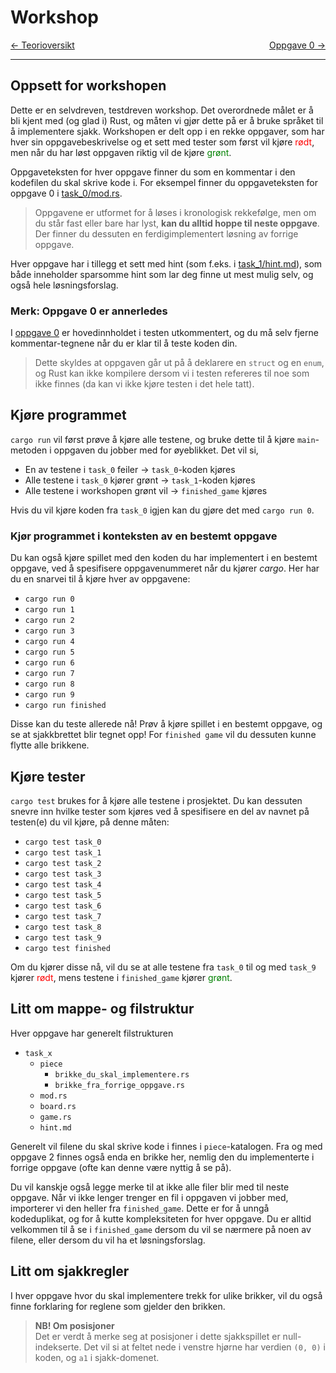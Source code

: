 # Workshop

<span style="justify-content: space-between; display: flex"><span>
    [← Teorioversikt](./teori.md)
</span> <span>
    [Oppgave 0 →](../src/task_0)
</span></span>

___

## Oppsett for workshopen
Dette er en selvdreven, testdreven workshop. Det overordnede målet er å bli kjent med (og glad i) Rust, og måten vi
gjør dette på er å bruke språket til å implementere sjakk. Workshopen er delt opp i en rekke oppgaver, som har hver sin
oppgavebeskrivelse og et sett med tester som først vil kjøre <span style="color: red">rødt</span>, men når du har løst
oppgaven riktig vil de kjøre <span style="color: green">grønt</span>.

Oppgaveteksten for hver oppgave finner du som en kommentar i den kodefilen du skal skrive kode i. For eksempel finner du
oppgaveteksten for oppgave 0 i [task_0/mod.rs](../src/task_0/mod.rs).

> Oppgavene er utformet for å løses i kronologisk rekkefølge, men om du står fast eller bare har lyst, **kan du alltid hoppe
til neste oppgave**. Der finner du dessuten en ferdigimplementert løsning av forrige oppgave.

Hver oppgave har i tillegg
et sett med hint (som f.eks. i [task_1/hint.md](../src/task_1/hint.md)), som både inneholder sparsomme hint som lar deg
finne ut mest mulig selv, og også hele løsningsforslag.

### Merk: Oppgave 0 er annerledes
I [oppgave 0](../src/task_0/oppgave_0.md) er hovedinnholdet i testen utkommentert, og du må selv fjerne 
kommentar-tegnene når du er klar til å teste koden din.
> Dette skyldes at oppgaven går ut på å deklarere en `struct` og en `enum`, og Rust kan ikke kompilere dersom
> vi i testen refereres til noe som ikke finnes (da kan vi ikke kjøre testen i det hele tatt).

## Kjøre programmet
`cargo run` vil først prøve å kjøre alle testene, og bruke dette til å kjøre `main`-metoden i oppgaven du jobber med for
øyeblikket. Det vil si,

* En av testene i `task_0` feiler → `task_0`-koden kjøres
* Alle testene i `task_0` kjører grønt → `task_1`-koden kjøres
* Alle testene i workshopen grønt vil → `finished_game` kjøres

Hvis du vil kjøre koden fra `task_0` igjen kan du gjøre det med `cargo run 0`.

### Kjør programmet i konteksten av en bestemt oppgave
Du kan også kjøre spillet med den koden du har implementert i en bestemt oppgave, ved å spesifisere oppgavenummeret når
du kjører _cargo_. Her har du en snarvei til å kjøre hver av oppgavene:

* `cargo run 0`
* `cargo run 1`
* `cargo run 2`
* `cargo run 3`
* `cargo run 4`
* `cargo run 5`
* `cargo run 6`
* `cargo run 7`
* `cargo run 8`
* `cargo run 9`
* `cargo run finished`

Disse kan du teste allerede nå! Prøv å kjøre spillet i en bestemt oppgave, og se at sjakkbrettet blir tegnet opp! For
`finished game` vil du dessuten kunne flytte alle brikkene.

## Kjøre tester
`cargo test` brukes for å kjøre alle testene i prosjektet. Du kan dessuten snevre inn hvilke tester som kjøres ved å
spesifisere en del av navnet på testen(e) du vil kjøre, på denne måten:

* `cargo test task_0`
* `cargo test task_1`
* `cargo test task_2`
* `cargo test task_3`
* `cargo test task_4`
* `cargo test task_5`
* `cargo test task_6`
* `cargo test task_7`
* `cargo test task_8`
* `cargo test task_9`
* `cargo test finished`

Om du kjører disse nå, vil du se at alle testene fra `task_0` til og med `task_9` kjører
<span style="color: red">rødt</span>, mens testene i `finished_game` kjører <span style="color: green">grønt</span>.

## Litt om mappe- og filstruktur
Hver oppgave har generelt filstrukturen
 * `task_x`
   * `piece`
     * `brikke_du_skal_implementere.rs`
     * `brikke_fra_forrige_oppgave.rs`
   * `mod.rs`
   * `board.rs`
   * `game.rs`
   * `hint.md`

Generelt vil filene du skal skrive kode i finnes i `piece`-katalogen. Fra og med oppgave 2 finnes også enda en brikke her,
nemlig den du implementerte i forrige oppgave (ofte kan denne være nyttig å se på).

Du vil kanskje også legge merke til at ikke alle filer blir med til neste oppgave. Når vi ikke lenger trenger en fil i
oppgaven vi jobber med, importerer vi den heller fra `finished_game`. Dette er for å unngå kodeduplikat, og for å kutte
kompleksiteten for hver oppgave. Du er alltid velkommen til å se i `finished_game` dersom du vil se nærmere på noen av
filene, eller dersom du vil ha et løsningsforslag.

## Litt om sjakkregler
I hver oppgave hvor du skal implementere trekk for ulike brikker, vil du også finne forklaring for reglene som 
gjelder den brikken.

> **NB! Om posisjoner**  
> Det er verdt å merke seg at posisjoner i dette sjakkspillet er null-indekserte. Det vil si at feltet nede i 
> venstre hjørne har verdien `(0, 0)` i koden, og `a1` i sjakk-domenet.